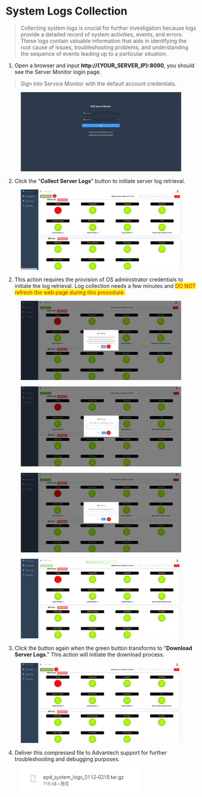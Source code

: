 # System Logs Collection

> Collecting system logs is crucial for further investigation because logs provide a detailed record of system activities, events, and errors. These logs contain valuable information that aids in identifying the root cause of issues, troubleshooting problems, and understanding the sequence of events leading up to a particular situation.

1. Open a browser and input **http://{YOUR\_SERVER\_IP}:8090**, you should see the Server Monitor login page.

> Sign into Service Monitor with the default account credentials.

<figure><img src="../../../.gitbook/assets/image (184).png" alt=""><figcaption></figcaption></figure>

2. Click the "**Collect Server Logs**" button to initiate server log retrieval.

<figure><img src="../../../.gitbook/assets/image (176).png" alt=""><figcaption></figcaption></figure>

2. This action requires the provision of OS administrator credentials to initiate the log retrieval. Log collection needs a few minutes and <mark style="color:red;">DO NOT refresh the web page during this procedure.</mark>&#x20;

<figure><img src="../../../.gitbook/assets/image (177).png" alt=""><figcaption></figcaption></figure>

<figure><img src="../../../.gitbook/assets/image (178).png" alt=""><figcaption></figcaption></figure>

<figure><img src="../../../.gitbook/assets/image (179).png" alt=""><figcaption></figcaption></figure>

<figure><img src="../../../.gitbook/assets/image (180).png" alt=""><figcaption></figcaption></figure>

3. Click the button again when the green button transforms to "**Download Server Logs**." This action will initiate the download process.

<figure><img src="../../../.gitbook/assets/image (182).png" alt=""><figcaption></figcaption></figure>

4. Deliver this compressed file to Advantech support for further troubleshooting and debugging purposes.

<figure><img src="../../../.gitbook/assets/image (183).png" alt=""><figcaption></figcaption></figure>
